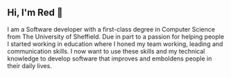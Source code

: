 ## Hi, I'm Red 👋

<!--
**RedHellier/RedHellier** is a ✨ _special_ ✨ repository because its `README.md` (this file) appears on your GitHub profile.

Here are some ideas to get you started:

- 🔭 I’m currently working on ...
- 🌱 I’m currently learning ...
- 👯 I’m looking to collaborate on ...
- 🤔 I’m looking for help with ...
- 💬 Ask me about ...
- 📫 How to reach me: ...
- 😄 Pronouns: ...
- ⚡ Fun fact: ...
-->

I am a Software developer with a first-class degree in Computer Science from The University of Sheffield. Due in part to a passion for helping people I started working in education where I honed my team working, leading and communication skills. I now want to use these skills and my technical knowledge to develop software that improves and emboldens people in their daily lives.
